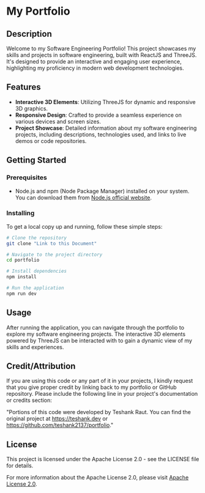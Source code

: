 # My Portfolio

## Description
Welcome to my Software Engineering Portfolio! This project showcases my skills and projects in software engineering, built with ReactJS and ThreeJS. It's designed to provide an interactive and engaging user experience, highlighting my proficiency in modern web development technologies.

## Features
- **Interactive 3D Elements**: Utilizing ThreeJS for dynamic and responsive 3D graphics.
- **Responsive Design**: Crafted to provide a seamless experience on various devices and screen sizes.
- **Project Showcase**: Detailed information about my software engineering projects, including descriptions, technologies used, and links to live demos or code repositories.

## Getting Started

### Prerequisites
- Node.js and npm (Node Package Manager) installed on your system. You can download them from [Node.js official website](https://nodejs.org/).

### Installing
To get a local copy up and running, follow these simple steps:

```bash
# Clone the repository
git clone "Link to this Document"

# Navigate to the project directory
cd portfolio

# Install dependencies
npm install

# Run the application
npm run dev
```

## Usage
After running the application, you can navigate through the portfolio to explore my software engineering projects. The interactive 3D elements powered by ThreeJS can be interacted with to gain a dynamic view of my skills and experiences.

## Credit/Attribution
If you are using this code or any part of it in your projects, I kindly request that you give proper credit by linking back to my portfolio or GitHub repository. Please include the following line in your project's documentation or credits section:

"Portions of this code were developed by Teshank Raut. You can find the original project at https://teshank.dev or https://github.com/teshank2137/portfolio."

## License
This project is licensed under the Apache License 2.0 - see the LICENSE file for details.


For more information about the Apache License 2.0, please visit [Apache License 2.0](https://www.apache.org/licenses/LICENSE-2.0).
